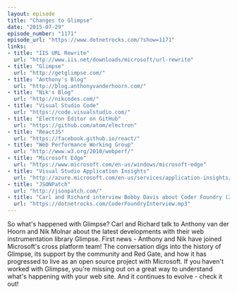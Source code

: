```yaml
---
layout: episode
title: "Changes to Glimpse"
date: "2015-07-29"
episode_number: "1171"
episode_url: "https://www.dotnetrocks.com/?show=1171"
links:
- title: "IIS URL Rewrite"
  url: "http://www.iis.net/downloads/microsoft/url-rewrite"
- title: "Glimpse"
  url: "http://getglimpse.com/"
- title: "Anthony's Blog"
  url: "http://blog.anthonyvanderhoorn.com/"
- title: "Nik's Blog"
  url: "http://nikcodes.com/"
- title: "Visual Studio Code"
  url: "https://code.visualstudio.com/"
- title: "Electron Editor on GitHub"
  url: "https://github.com/atom/electron"
- title: "ReactJS"
  url: "https://facebook.github.io/react/"
- title: "Web Performance Working Group"
  url: "http://www.w3.org/2010/webperf/"
- title: "Microsoft Edge"
  url: "https://www.microsoft.com/en-us/windows/microsoft-edge"
- title: "Visual Studio Application Insights"
  url: "http://azure.microsoft.com/en-us/services/application-insights/"
- title: "JSONPatch"
  url: "http://jsonpatch.com/"
- title: "Carl and Richard interview Bobby Davis about Coder Foundry (20 mins)"
  url: "https://dotnetrocks.com/CoderFoundryInterview.mp3"
---
```


So what's happened with Glimpse? Carl and Richard talk to Anthony van der Hoorn and Nik Molnar about the latest developments with their web instrumentation library Glimpse. First news - Anthony and Nik have joined Microsoft's cross platform team! The conversation digs into the history of Glimpse, its support by the community and Red Gate, and how it has progressed to live as an open source project with Microsoft. If you haven't worked with Glimpse, you're missing out on a great way to understand what's happening with your web site. And it continues to evolve - check it out!
